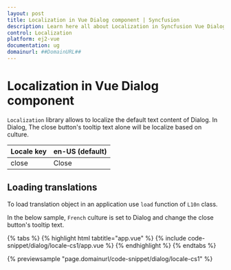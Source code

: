 ```yaml
---
layout: post
title: Localization in Vue Dialog component | Syncfusion
description: Learn here all about Localization in Syncfusion Vue Dialog component of Syncfusion Essential JS 2 and more.
control: Localization 
platform: ej2-vue
documentation: ug
domainurl: ##DomainURL##
---
```


# Localization in Vue Dialog component

`Localization` library allows to localize the default text content of Dialog. In Dialog, The close button's tooltip text alone will be localize based on culture.

| Locale key | en-US (default)  |
|------|------|
| close |  Close |

## Loading translations

To load translation object in an application use `load` function of `L10n` class.

In the below sample, `French` culture is set to Dialog and change the close button's tooltip text.

{% tabs %}
{% highlight html tabtitle="app.vue" %}
{% include code-snippet/dialog/locale-cs1/app.vue %}
{% endhighlight %}
{% endtabs %}
        
{% previewsample "page.domainurl/code-snippet/dialog/locale-cs1" %}